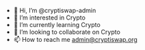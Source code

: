 - 👋 Hi, I’m @cryptiswap-admin
- 👀 I’m interested in Crypto
- 🌱 I’m currently learning Crypto
- 💞️ I’m looking to collaborate on Crypto
- 📫 How to reach me admin@cryptiswap.org

<!---
cryptiswap-admin/cryptiswap-admin is a ✨ special ✨ repository because its `README.md` (this file) appears on your GitHub profile.
You can click the Preview link to take a look at your changes.
--->
